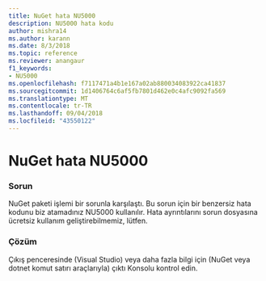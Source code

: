 ```yaml
---
title: NuGet hata NU5000
description: NU5000 hata kodu
author: mishra14
ms.author: karann
ms.date: 8/3/2018
ms.topic: reference
ms.reviewer: anangaur
f1_keywords:
- NU5000
ms.openlocfilehash: f7117471a4b1e167a02ab880034083922ca41837
ms.sourcegitcommit: 1d1406764c6af5fb7801d462e0c4afc9092fa569
ms.translationtype: MT
ms.contentlocale: tr-TR
ms.lasthandoff: 09/04/2018
ms.locfileid: "43550122"
---
```

# <a name="nuget-error-nu5000"></a>NuGet hata NU5000

### <a name="issue"></a>Sorun

NuGet paketi işlemi bir sorunla karşılaştı. Bu sorun için bir benzersiz hata kodunu biz atamadınız NU5000 kullanılır. Hata ayrıntılarını sorun dosyasına ücretsiz kullanım geliştirebilmemiz, lütfen.


### <a name="solution"></a>Çözüm

Çıkış penceresinde (Visual Studio) veya daha fazla bilgi için (NuGet veya dotnet komut satırı araçlarıyla) çıktı Konsolu kontrol edin.


